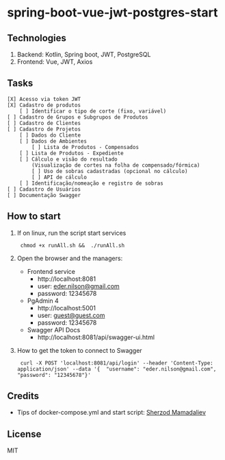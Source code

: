 # spring-boot-vue-jwt-postgres-start

## Technologies

1. Backend: Kotlin, Spring boot, JWT, PostgreSQL
2. Frontend: Vue, JWT, Axios

## Tasks

    [X] Acesso via token JWT
    [X] Cadastro de produtos
        [ ] Identificar o tipo de corte (fixo, variável)
    [ ] Cadastro de Grupos e Subgrupos de Produtos
    [ ] Cadastro de Clientes
    [ ] Cadastro de Projetos
        [ ] Dados do Cliente
        [ ] Dados de Ambientes
            [ ] Lista de Produtos - Compensados
        [ ] Lista de Produtos - Expediente
        [ ] Cálculo e visão do resultado 
            (Visualização de cortes na folha de compensado/fórmica)
            [ ] Uso de sobras cadastradas (opcional no cálculo)
            [ ] API de cálculo
        [ ] Identificação/nomeação e registro de sobras
    [ ] Cadastro de Usuários
    [ ] Documentação Swagger

## How to start

1. If on linux, run the script start services

        chmod +x runAll.sh &&  ./runAll.sh

2. Open the browser and the managers:    

    * Frontend service
        * http://localhost:8081
        * user: eder.nilson@gmail.com
        * password: 12345678
    * PgAdmin 4
        * http://localhost:5001
        * user: guest@guest.com
        * password: 12345678
    * Swagger API Docs
        * http://localhost:8081/api/swagger-ui.html

3. How to get the token to connect to Swagger

        curl -X POST 'localhost:8081/api/login' --header 'Content-Type: application/json' --data '{  "username": "eder.nilson@gmail.com", "password": "12345678"}'
    

## Credits

- Tips of docker-compose.yml and start script: [Sherzod Mamadaliev](https://github.com/mamadaliev)

## License

MIT    
